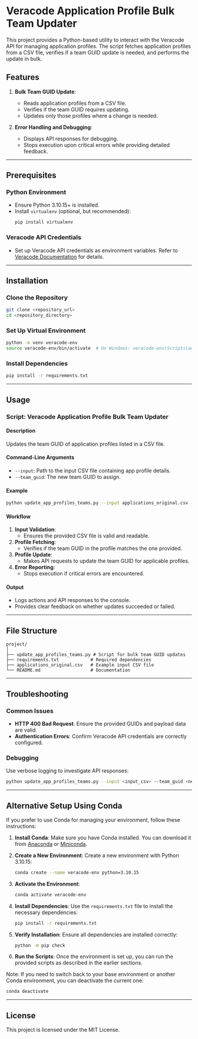 
# Veracode Application Profile Bulk Team Updater

This project provides a Python-based utility to interact with the Veracode API for managing application profiles. 
The script fetches application profiles from a CSV file, verifies if a team GUID update is needed, and performs the update in bulk.

## Features

1. **Bulk Team GUID Update**:
   - Reads application profiles from a CSV file.
   - Verifies if the team GUID requires updating.
   - Updates only those profiles where a change is needed.

2. **Error Handling and Debugging**:
   - Displays API responses for debugging.
   - Stops execution upon critical errors while providing detailed feedback.

---

## Prerequisites

### Python Environment
- Ensure Python 3.10.15+ is installed.
- Install `virtualenv` (optional, but recommended):
  ```bash
  pip install virtualenv
  ```

### Veracode API Credentials
- Set up Veracode API credentials as environment variables. Refer to [Veracode Documentation](https://docs.veracode.com/r/c_api_credentials3#create-an-api-credentials-file-on-windows) for details.

---

## Installation

### Clone the Repository
```bash
git clone <repository_url>
cd <repository_directory>
```

### Set Up Virtual Environment
```bash
python -m venv veracode-env
source veracode-env/bin/activate  # On Windows: veracode-env\Scripts\activate
```

### Install Dependencies
```bash
pip install -r requirements.txt
```

---

## Usage

### Script: Veracode Application Profile Bulk Team Updater

#### Description
Updates the team GUID of application profiles listed in a CSV file.

#### Command-Line Arguments
- `--input`: Path to the input CSV file containing app profile details.
- `--team_guid`: The new team GUID to assign.

#### Example
```bash
python update_app_profiles_teams.py --input applications_original.csv --team_guid 67a0dea8-cb2b-49d1-b7df-e5dbf52291cd
```

#### Workflow
1. **Input Validation**:
   - Ensures the provided CSV file is valid and readable.
2. **Profile Fetching**:
   - Verifies if the team GUID in the profile matches the one provided.
3. **Profile Update**:
   - Makes API requests to update the team GUID for applicable profiles.
4. **Error Reporting**:
   - Stops execution if critical errors are encountered.

#### Output
- Logs actions and API responses to the console.
- Provides clear feedback on whether updates succeeded or failed.

---

## File Structure

```
project/
│
├── update_app_profiles_teams.py # Script for bulk team GUID updates
├── requirements.txt            # Required dependencies
├── applications_original.csv   # Example input CSV file
└── README.md                   # Documentation
```

---

## Troubleshooting

### Common Issues
- **HTTP 400 Bad Request**: Ensure the provided GUIDs and payload data are valid.
- **Authentication Errors**: Confirm Veracode API credentials are correctly configured.

### Debugging
Use verbose logging to investigate API responses:
```bash
python update_app_profiles_teams.py --input <input_csv> --team_guid <new_team_guid> --verbose
```

---


## Alternative Setup Using Conda

If you prefer to use Conda for managing your environment, follow these instructions:

1. **Install Conda**: Make sure you have Conda installed. You can download it from [Anaconda](https://www.anaconda.com/products/distribution) or [Miniconda](https://docs.conda.io/en/latest/miniconda.html).

2. **Create a New Environment**: Create a new environment with Python 3.10.15:

   ```bash
   conda create --name veracode-env python=3.10.15
   ```

3. **Activate the Environment**:

   ```bash
   conda activate veracode-env
   ```

4. **Install Dependencies**: Use the `requirements.txt` file to install the necessary dependencies:

   ```bash
   pip install -r requirements.txt
   ```

5. **Verify Installation**: Ensure all dependencies are installed correctly:

   ```bash
   python -m pip check
   ```

6. **Run the Scripts**: Once the environment is set up, you can run the provided scripts as described in the earlier sections.

Note: If you need to switch back to your base environment or another Conda environment, you can deactivate the current one:

```bash
conda deactivate
```

---

## License

This project is licensed under the MIT License.
